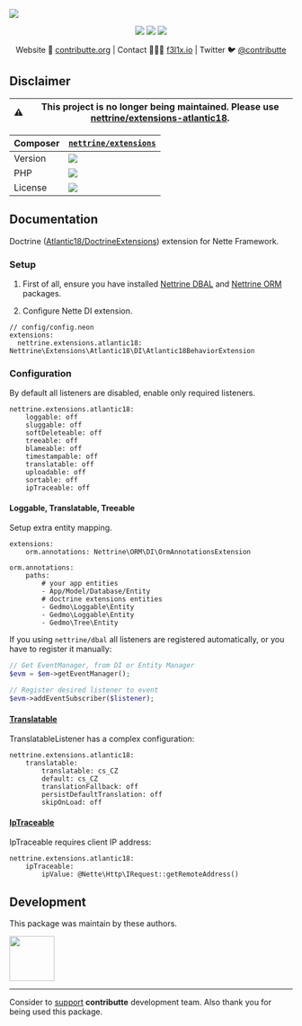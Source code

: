 ![](https://heatbadger.now.sh/github/readme/contributte/doctrine-gedmo/?deprecated=1)

<p align=center>
    <a href="https://bit.ly/ctteg"><img src="https://badgen.net/badge/support/gitter/cyan"></a>
    <a href="https://bit.ly/cttfo"><img src="https://badgen.net/badge/support/forum/yellow"></a>
    <a href="https://contributte.org/partners.html"><img src="https://badgen.net/badge/sponsor/donations/F96854"></a>
</p>

<p align=center>
    Website 🚀 <a href="https://contributte.org">contributte.org</a> | Contact 👨🏻‍💻 <a href="https://f3l1x.io">f3l1x.io</a> | Twitter 🐦 <a href="https://twitter.com/contributte">@contributte</a>
</p>

## Disclaimer

| :warning: | This project is no longer being maintained. Please use [nettrine/extensions-atlantic18](https://github.com/nettrine/extensions-atlantic18).
|---|---|

| Composer | [`nettrine/extensions`](https://packagist.org/packages/nettrine/extensions) |
|---| --- |
| Version | ![](https://badgen.net/packagist/v/nettrine/extensions) |
| PHP | ![](https://badgen.net/packagist/php/nettrine/extensions) |
| License | ![](https://badgen.net/github/license/contributte/doctrine-gedmo) |

## Documentation

Doctrine ([Atlantic18/DoctrineExtensions](https://github.com/Atlantic18/DoctrineExtensions)) extension for Nette Framework.

### Setup

1. First of all, ensure you have installed [Nettrine DBAL](https://github.com/nettrine/dbal) and [Nettrine ORM](https://github.com/nettrine/orm) packages.

2. Configure Nette DI extension.

  ```neon
  // config/config.neon
  extensions:
    nettrine.extensions.atlantic18: Nettrine\Extensions\Atlantic18\DI\Atlantic18BehaviorExtension
  ```

### Configuration

By default all listeners are disabled, enable only required listeners.

```neon
nettrine.extensions.atlantic18:
	loggable: off
	sluggable: off
	softDeleteable: off
	treeable: off
	blameable: off
	timestampable: off
	translatable: off
	uploadable: off
	sortable: off
	ipTraceable: off
```

#### Loggable, Translatable, Treeable

Setup extra entity mapping.

```neon
extensions:
	orm.annotations: Nettrine\ORM\DI\OrmAnnotationsExtension

orm.annotations:
	paths:
		# your app entities
		- App/Model/Database/Entity
		# doctrine extensions entities
		- Gedmo\Loggable\Entity
		- Gedmo\Loggable\Entity
		- Gedmo\Tree\Entity
```

If you using `nettrine/dbal` all listeners are registered automatically, or you have to register it manually:

```php
// Get EventManager, from DI or Entity Manager
$evm = $em->getEventManager();

// Register desired listener to event
$evm->addEventSubscriber($listener);

```
#### [Translatable](https://github.com/Atlantic18/DoctrineExtensions/blob/v2.4.x/doc/translatable.md)

TranslatableListener has a complex configuration:

```neon
nettrine.extensions.atlantic18:
	translatable:
		translatable: cs_CZ
		default: cs_CZ
		translationFallback: off
		persistDefaultTranslation: off
		skipOnLoad: off
```

#### [IpTraceable](https://github.com/Atlantic18/DoctrineExtensions/blob/v2.4.x/doc/ip_traceable.md)

IpTraceable requires client IP address:

```neon
nettrine.extensions.atlantic18:
	ipTraceable:
		ipValue: @Nette\Http\IRequest::getRemoteAddress()
```

## Development

This package was maintain by these authors.

<a href="https://github.com/f3l1x">
  <img width="80" height="80" src="https://avatars2.githubusercontent.com/u/538058?v=3&s=80">
</a>

-----

Consider to [support](https://contributte.org/partners.html) **contributte** development team.
Also thank you for being used this package.
